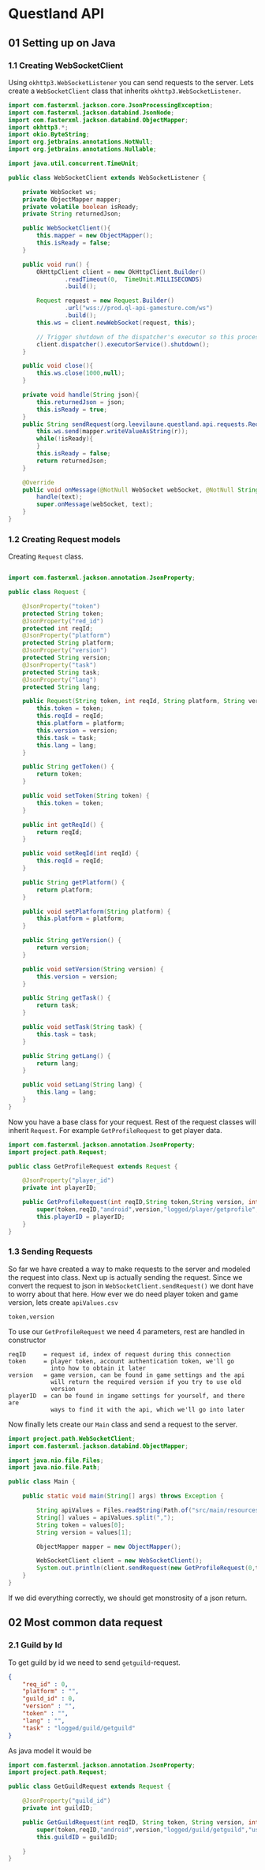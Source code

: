 # Questland API

## 01 Setting up on Java

### 1.1 Creating WebSocketClient

Using `okhttp3.WebSocketListener` you can send requests to the server. Lets create a `WebSocketClient` class that inherits `okhttp3.WebSocketListener`.
```java
import com.fasterxml.jackson.core.JsonProcessingException;
import com.fasterxml.jackson.databind.JsonNode;
import com.fasterxml.jackson.databind.ObjectMapper;
import okhttp3.*;
import okio.ByteString;
import org.jetbrains.annotations.NotNull;
import org.jetbrains.annotations.Nullable;

import java.util.concurrent.TimeUnit;

public class WebSocketClient extends WebSocketListener {

    private WebSocket ws;
    private ObjectMapper mapper;
    private volatile boolean isReady;
    private String returnedJson;

    public WebSocketClient(){
        this.mapper = new ObjectMapper();
        this.isReady = false;
    }

    public void run() {
        OkHttpClient client = new OkHttpClient.Builder()
                .readTimeout(0,  TimeUnit.MILLISECONDS)
                .build();

        Request request = new Request.Builder()
                .url("wss://prod.ql-api-gamesture.com/ws")
                .build();
        this.ws = client.newWebSocket(request, this);

        // Trigger shutdown of the dispatcher's executor so this process can exit cleanly.
        client.dispatcher().executorService().shutdown();
    }

    public void close(){
        this.ws.close(1000,null);
    }

    private void handle(String json){
        this.returnedJson = json;
        this.isReady = true;
    }
    public String sendRequest(org.leevilaune.questland.api.requests.Request r) throws JsonProcessingException {
        this.ws.send(mapper.writeValueAsString(r));
        while(!isReady){
        }
        this.isReady = false;
        return returnedJson;
    }

    @Override
    public void onMessage(@NotNull WebSocket webSocket, @NotNull String text) {
        handle(text);
        super.onMessage(webSocket, text);
    }
}

```

### 1.2 Creating Request models

Creating  `Request` class.

```java

import com.fasterxml.jackson.annotation.JsonProperty;

public class Request {

    @JsonProperty("token")
    protected String token;
    @JsonProperty("red_id")
    protected int reqId;
    @JsonProperty("platform")
    protected String platform;
    @JsonProperty("version")
    protected String version;
    @JsonProperty("task")
    protected String task;
    @JsonProperty("lang")
    protected String lang;

    public Request(String token, int reqId, String platform, String version, String task, String lang) {
        this.token = token;
        this.reqId = reqId;
        this.platform = platform;
        this.version = version;
        this.task = task;
        this.lang = lang;
    }

    public String getToken() {
        return token;
    }

    public void setToken(String token) {
        this.token = token;
    }

    public int getReqId() {
        return reqId;
    }

    public void setReqId(int reqId) {
        this.reqId = reqId;
    }

    public String getPlatform() {
        return platform;
    }

    public void setPlatform(String platform) {
        this.platform = platform;
    }

    public String getVersion() {
        return version;
    }

    public void setVersion(String version) {
        this.version = version;
    }

    public String getTask() {
        return task;
    }

    public void setTask(String task) {
        this.task = task;
    }

    public String getLang() {
        return lang;
    }

    public void setLang(String lang) {
        this.lang = lang;
    }
}
```
Now you have a base class for your request. Rest of the request classes will inherit `Request`. For example `GetProfileRequest` to get player data.
```java
import com.fasterxml.jackson.annotation.JsonProperty;
import project.path.Request;

public class GetProfileRequest extends Request {

    @JsonProperty("player_id")
    private int playerID;

    public GetProfileRequest(int reqID,String token,String version, int playerID){
        super(token,reqID,"android",version,"logged/player/getprofile","us");
        this.playerID = playerID;
    }
}
```
### 1.3 Sending Requests

So far we have created a way to make requests to the server and modeled the request into class. Next up is actually sending the request. 
Since we convert the request to json in `WebSocketClient.sendRequest()` we dont have to worry about that here. How ever we do need 
player token and game version, lets create `apiValues.csv`

```csv
token,version
```
To use our `GetProfileRequest` we need 4 parameters, rest are handled in constructor
```
reqID     = request id, index of request during this connection
token     = player token, account authentication token, we'll go
            into how to obtain it later
version   = game version, can be found in game settings and the api
            will return the required version if you try to use old
            version
playerID  = can be found in ingame settings for yourself, and there are
            ways to find it with the api, which we'll go into later
```
Now finally lets create our `Main` class and send a request to the server. 
```java
import project.path.WebSocketClient;
import com.fasterxml.jackson.databind.ObjectMapper;

import java.nio.file.Files;
import java.nio.file.Path;

public class Main {

    public static void main(String[] args) throws Exception {

        String apiValues = Files.readString(Path.of("src/main/resources/apiValues.csv"));
        String[] values = apiValues.split(",");
        String token = values[0];
        String version = values[1];

        ObjectMapper mapper = new ObjectMapper();

        WebSocketClient client = new WebSocketClient();
        System.out.println(client.sendRequest(new GetProfileRequest(0,token,version,11987825)));
    }
}
```

If we did everything correctly, we should get monstrosity of a json return.

## 02 Most common data request

### 2.1 Guild by Id
To get guild by id we need to send `getguild`-request.
```json
{
    "req_id" : 0,
    "platform" : "",
    "guild_id" : 0,
    "version" : "",
    "token" : "",
    "lang" : "",
    "task" : "logged/guild/getguild"
}
```
As java model it would be
```java
import com.fasterxml.jackson.annotation.JsonProperty;
import project.path.Request;

public class GetGuildRequest extends Request {

    @JsonProperty("guild_id")
    private int guildID;

    public GetGuildRequest(int reqID, String token, String version, int guildID){
        super(token,reqID,"android",version,"logged/guild/getguild","us");
        this.guildID = guildID;

    }
}
```
